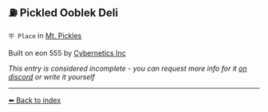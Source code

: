 ## ⛽️ Pickled Ooblek Deli

`🪧 Place` in [Mt. Pickles](../refs/mt_pickles.md)

Built on eon 555 by [Cybernetics Inc](../refs/cybernetics_inc.md)

_This entry is considered incomplete - you can request more info for it [on discord](<https://discord.com/channels/562910943848169472/1173922660489633802>) or write it yourself_


----------
[⬅️ Back to index](/index.md#ae70_s)